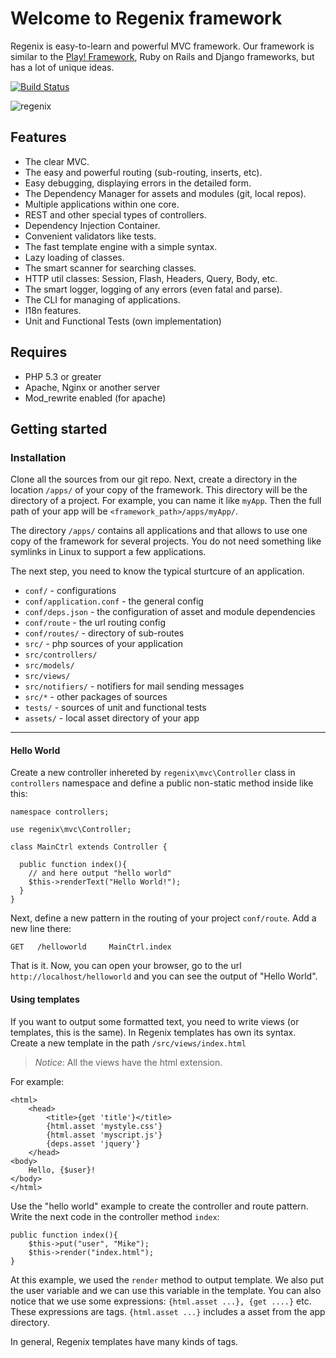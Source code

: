 Welcome to Regenix framework
============================

Regenix is easy-to-learn and powerful MVC framework. Our framework is similar to the [Play! Framework](http://playframework.com/),
Ruby on Rails and Django frameworks, but has a lot of unique ideas.

[![Build Status](https://travis-ci.org/dim-s/regenix.png?branch=dev)](https://travis-ci.org/dim-s/regenix)

![regenix](http://develstudio.ru/upload/medialibrary/cf8/cf88db498096a1eba21c75f7910a4ef4.png)

Features
--------
* The clear MVC.
* The easy and powerful routing (sub-routing, inserts, etc).
* Easy debugging, displaying errors in the detailed form.
* The Dependency Manager for assets and modules (git, local repos).
* Multiple applications within one core.
* REST and other special types of controllers.
* Dependency Injection Container.
* Convenient validators like tests.
* The fast template engine with a simple syntax.
* Lazy loading of classes.
* The smart scanner for searching classes.
* HTTP util classes: Session, Flash, Headers, Query, Body, etc.
* The smart logger, logging of any errors (even fatal and parse).
* The CLI for managing of applications.
* I18n features.
* Unit and Functional Tests (own implementation)


Requires
--------

* PHP 5.3 or greater
* Apache, Nginx or another server
* Mod_rewrite enabled (for apache)


Getting started
---------------

### Installation

Clone all the sources from our git repo. Next, create a directory in the location `/apps/` of your copy of the framework.
This directory will be the directory of a project. For example, you can name it like `myApp`. Then the full path of your 
app will be `<framework_path>/apps/myApp/`. 

The directory `/apps/` contains all applications and that allows to use one copy of the framework for
several projects. You do not need something like symlinks in Linux to support a few applications. 

The next step, you need to know the typical sturtcure of an application.

* `conf/` - configurations
 * `conf/application.conf` - the general config
 * `conf/deps.json` - the configuration of asset and module dependencies
 * `conf/route` - the url routing config
 * `conf/routes/` - directory of sub-routes
* `src/` - php sources of your application
 * `src/controllers/`
 * `src/models/`
 * `src/views/`
 * `src/notifiers/` - notifiers for mail sending messages
 * `src/*` - other packages of sources
* `tests/` - sources of unit and functional tests
* `assets/` - local asset directory of your app

---

#### Hello World

Create a new controller inhereted by `regenix\mvc\Controller` class in `controllers` namespace
and define a public non-static method inside like this:

    namespace controllers;

    use regenix\mvc\Controller;

    class MainCtrl extends Controller {
    
      public function index(){
        // and here output "hello world"
        $this->renderText("Hello World!");
      }
    }
    
Next, define a new pattern in the routing of your project `conf/route`. Add a new line there:

    GET   /helloworld     MainCtrl.index
    
That is it. Now, you can open your browser, go to the url `http://localhost/helloworld` and you 
can see the output of "Hello World".


#### Using templates

If you want to output some formatted text, you need to write views (or templates, this is the same).
In Regenix templates has own its syntax. Create a new template in the path `/src/views/index.html`

> *Notice*: All the views have the html extension.

For example:

    <html>
        <head>
            <title>{get 'title'}</title>
            {html.asset 'mystyle.css'}
            {html.asset 'myscript.js'}
            {deps.asset 'jquery'}
        </head>
    <body>
        Hello, {$user}!
    </body>
    </html>
    
Use the "hello world" example to create the controller and route pattern.
Write the next code in the controller method `index`:

    public function index(){
        $this->put("user", "Mike");
        $this->render("index.html");
    }
    
At this example, we used the `render` method to output template. We also put the user variable and
we can use this variable in the template. You can also notice that we use some expressions:
`{html.asset ...}, {get ....}` etc. These expressions are tags. `{html.asset ...}` includes 
a asset from the app directory. 

In general, Regenix templates have many kinds of tags. 
